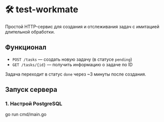 # 🛠 test-workmate

Простой HTTP-сервис для создания и отслеживания задач с имитацией длительной обработки.

## Функционал

- `POST /tasks` — создать новую задачу (в статусе `pending`)
- `GET /tasks/{id}` — получить информацию о задаче по ID

Задача переходит в статус `done` через ~3 минуты после создания.

## Запуск сервера

### 1. Настрой PostgreSQL

go run cmd/main.go
